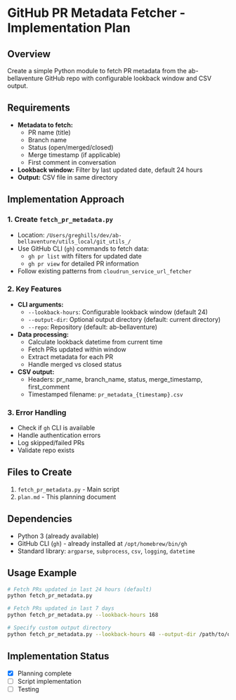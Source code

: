 # GitHub PR Metadata Fetcher - Implementation Plan

## Overview
Create a simple Python module to fetch PR metadata from the ab-bellaventure GitHub repo with configurable lookback window and CSV output.

## Requirements
- **Metadata to fetch:**
  - PR name (title)
  - Branch name
  - Status (open/merged/closed)
  - Merge timestamp (if applicable)
  - First comment in conversation
- **Lookback window:** Filter by last updated date, default 24 hours
- **Output:** CSV file in same directory

## Implementation Approach

### 1. Create `fetch_pr_metadata.py`
- Location: `/Users/greghills/dev/ab-bellaventure/utils_local/git_utils_/`
- Use GitHub CLI (`gh`) commands to fetch data:
  - `gh pr list` with filters for updated date
  - `gh pr view` for detailed PR information
- Follow existing patterns from `cloudrun_service_url_fetcher`

### 2. Key Features
- **CLI arguments:**
  - `--lookback-hours`: Configurable lookback window (default 24)
  - `--output-dir`: Optional output directory (default: current directory)
  - `--repo`: Repository (default: ab-bellaventure)
- **Data processing:**
  - Calculate lookback datetime from current time
  - Fetch PRs updated within window
  - Extract metadata for each PR
  - Handle merged vs closed status
- **CSV output:**
  - Headers: pr_name, branch_name, status, merge_timestamp, first_comment
  - Timestamped filename: `pr_metadata_{timestamp}.csv`

### 3. Error Handling
- Check if `gh` CLI is available
- Handle authentication errors
- Log skipped/failed PRs
- Validate repo exists

## Files to Create
1. `fetch_pr_metadata.py` - Main script
2. `plan.md` - This planning document

## Dependencies
- Python 3 (already available)
- GitHub CLI (`gh`) - already installed at `/opt/homebrew/bin/gh`
- Standard library: `argparse`, `subprocess`, `csv`, `logging`, `datetime`

## Usage Example
```bash
# Fetch PRs updated in last 24 hours (default)
python fetch_pr_metadata.py

# Fetch PRs updated in last 7 days
python fetch_pr_metadata.py --lookback-hours 168

# Specify custom output directory
python fetch_pr_metadata.py --lookback-hours 48 --output-dir /path/to/output
```

## Implementation Status
- [x] Planning complete
- [ ] Script implementation
- [ ] Testing
